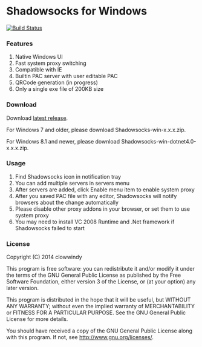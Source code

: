 Shadowsocks for Windows
=======================

[![Build Status]][Appveyor]

### Features

1. Native Windows UI
2. Fast system proxy switching
3. Compatible with IE
4. Builtin PAC server with user editable PAC
5. QRCode generation (in progress)
6. Only a single exe file of 200KB size

### Download

Download [latest release].

For Windows 7 and older, please download Shadowsocks-win-x.x.x.zip.

For Windows 8.1 and newer, please download Shadowsocks-win-dotnet4.0-x.x.x.zip.

### Usage

1. Find Shadowsocks icon in notification tray
2. You can add multiple servers in servers menu
3. After servers are added, click Enable menu item to enable system proxy
4. After you saved PAC file with any editor, Shadowsocks will notify browsers
about the change automatically
5. Please disable other proxy addons in your browser, or set them to use
system proxy
6. You may need to install VC 2008 Runtime and .Net framework if Shadowsocks
failed to start

### License

Copyright (C) 2014 clowwindy

This program is free software: you can redistribute it and/or modify
it under the terms of the GNU General Public License as published by
the Free Software Foundation, either version 3 of the License, or
(at your option) any later version.

This program is distributed in the hope that it will be useful,
but WITHOUT ANY WARRANTY; without even the implied warranty of
MERCHANTABILITY or FITNESS FOR A PARTICULAR PURPOSE.  See the
GNU General Public License for more details.

You should have received a copy of the GNU General Public License
along with this program.  If not, see <http://www.gnu.org/licenses/>.


[Appveyor]:       https://ci.appveyor.com/project/clowwindy/shadowsocks-csharp
[Build Status]:   https://ci.appveyor.com/api/projects/status/gknc8l1lxy423ehv/branch/master
[latest release]: https://sourceforge.net/projects/shadowsocksgui/files/dist/
